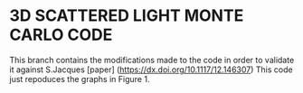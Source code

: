#        3D SCATTERED LIGHT MONTE CARLO CODE

This branch contains the modifications made to the code in order to validate it against S.Jacques [paper] (https://dx.doi.org/10.1117/12.146307)
This code just repoduces the graphs in Figure 1.
